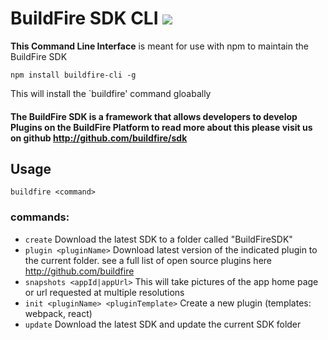 # BuildFire SDK CLI ![](https://api.travis-ci.org/BuildFire/sdk-cli.svg)
**This Command Line Interface** is meant for use with npm to maintain the BuildFire SDK

`npm install buildfire-cli -g`

This will install the `buildfire' command gloabally

#### The BuildFire SDK is a framework that allows developers to develop Plugins on the BuildFire Platform to read more about this please visit us on github http://github.com/buildfire/sdk

## Usage
`buildfire <command>`

### commands:
* `create` Download the latest SDK to a folder called "BuildFireSDK"
* `plugin <pluginName>` Download latest version of the indicated plugin to the current folder. see a full list of open source plugins here http://github.com/buildfire
* `snapshots <appId|appUrl>` This will take pictures of the app home page or url requested at multiple resolutions
* `init <pluginName> <pluginTemplate>` Create a new plugin (templates: webpack, react)
* `update` Download the latest SDK and update the current SDK folder
